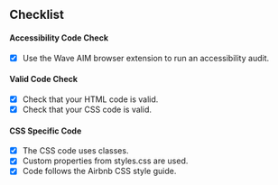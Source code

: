 ## Checklist

#### Accessibility Code Check
- [x] Use the Wave AIM browser extension to run an accessibility audit.

#### Valid Code Check
- [x] Check that your HTML code is valid.
- [x] Check that your CSS code is valid.

#### CSS Specific Code
- [x] The CSS code uses classes.
- [x] Custom properties from styles.css are used.
- [x] Code follows the Airbnb CSS style guide.
